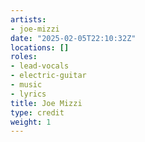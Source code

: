```yaml
---
artists:
- joe-mizzi
date: "2025-02-05T22:10:32Z"
locations: []
roles:
- lead-vocals
- electric-guitar
- music
- lyrics
title: Joe Mizzi
type: credit
weight: 1
---
```

